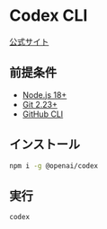 # Codex CLI

[公式サイト](https://github.com/openai/codex)

## 前提条件

- [Node.js 18+](https://github.com/room202/react?tab=readme-ov-file#volta-%E3%82%92%E3%82%A4%E3%83%B3%E3%82%B9%E3%83%88%E3%83%BC%E3%83%AB)
- [Git 2.23+](https://git-scm.com/)
- [GitHub CLI](https://github.com/cli/cli)

## インストール

```bash
npm i -g @openai/codex
```

## 実行

```bash
codex
```